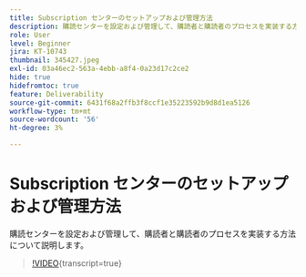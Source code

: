 ```yaml
---
title: Subscription センターのセットアップおよび管理方法
description: 購読センターを設定および管理して、購読者と購読者のプロセスを実装する方法について説明します。
role: User
level: Beginner
jira: KT-10743
thumbnail: 345427.jpeg
exl-id: 03a46ec2-563a-4ebb-a8f4-0a23d17c2ce2
hide: true
hidefromtoc: true
feature: Deliverability
source-git-commit: 6431f68a2ffb3f8ccf1e35223592b9d8d1ea5126
workflow-type: tm+mt
source-wordcount: '56'
ht-degree: 3%

---
```


# Subscription センターのセットアップおよび管理方法

購読センターを設定および管理して、購読者と購読者のプロセスを実装する方法について説明します。

>[!VIDEO](https://video.tv.adobe.com/v/3411384/?quality=12&learn=on&captions=jpn){transcript=true}

